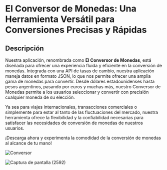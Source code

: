 # El Conversor de Monedas: Una Herramienta Versátil para Conversiones Precisas y Rápidas

## Descripción

Nuestra aplicación, renombrada como **El Conversor de Monedas**, está diseñada para ofrecer una experiencia fluida y eficiente en la conversión de monedas. Integrada con una API de tasas de cambio, nuestra aplicación maneja datos en formato JSON, lo que nos permite ofrecer una amplia gama de monedas para convertir. Desde dólares estadounidenses hasta pesos argentinos, pasando por euros y muchas más, nuestro Conversor de Monedas permite a los usuarios seleccionar y convertir con precisión cualquier moneda de su elección.

Ya sea para viajes internacionales, transacciones comerciales o simplemente para estar al tanto de las fluctuaciones del mercado, nuestra herramienta ofrece la flexibilidad y la confiabilidad necesarias para satisfacer las necesidades de conversión de monedas de nuestros usuarios. 

¡Descarga ahora y experimenta la comodidad de la conversión de monedas al alcance de tu mano!


![Conversor](https://github.com/user-attachments/assets/28f54f70-5569-4d16-846c-4309fc8cfc09)


![Captura de pantalla (2592)](https://github.com/user-attachments/assets/c59dfb1a-52bc-4470-b0e9-5ea873318cd4)

